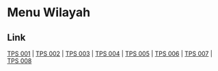 # Menu Wilayah

## Link

[TPS 001](https://github.com/gigit-pemilu/pemilu-2024-73-sulawesi-selatan/tree/main/pilpres/hitung-suara/sub/73-sulawesi-selatan/sub/16-enrekang/sub/04-anggeraja/sub/2013-batunoni/sub/001-tps)
 | 
[TPS 002](https://github.com/gigit-pemilu/pemilu-2024-73-sulawesi-selatan/tree/main/pilpres/hitung-suara/sub/73-sulawesi-selatan/sub/16-enrekang/sub/04-anggeraja/sub/2013-batunoni/sub/002-tps)
 | 
[TPS 003](https://github.com/gigit-pemilu/pemilu-2024-73-sulawesi-selatan/tree/main/pilpres/hitung-suara/sub/73-sulawesi-selatan/sub/16-enrekang/sub/04-anggeraja/sub/2013-batunoni/sub/003-tps)
 | 
[TPS 004](https://github.com/gigit-pemilu/pemilu-2024-73-sulawesi-selatan/tree/main/pilpres/hitung-suara/sub/73-sulawesi-selatan/sub/16-enrekang/sub/04-anggeraja/sub/2013-batunoni/sub/004-tps)
 | 
[TPS 005](https://github.com/gigit-pemilu/pemilu-2024-73-sulawesi-selatan/tree/main/pilpres/hitung-suara/sub/73-sulawesi-selatan/sub/16-enrekang/sub/04-anggeraja/sub/2013-batunoni/sub/005-tps)
 | 
[TPS 006](https://github.com/gigit-pemilu/pemilu-2024-73-sulawesi-selatan/tree/main/pilpres/hitung-suara/sub/73-sulawesi-selatan/sub/16-enrekang/sub/04-anggeraja/sub/2013-batunoni/sub/006-tps)
 | 
[TPS 007](https://github.com/gigit-pemilu/pemilu-2024-73-sulawesi-selatan/tree/main/pilpres/hitung-suara/sub/73-sulawesi-selatan/sub/16-enrekang/sub/04-anggeraja/sub/2013-batunoni/sub/007-tps)
 | 
[TPS 008](https://github.com/gigit-pemilu/pemilu-2024-73-sulawesi-selatan/tree/main/pilpres/hitung-suara/sub/73-sulawesi-selatan/sub/16-enrekang/sub/04-anggeraja/sub/2013-batunoni/sub/008-tps)


